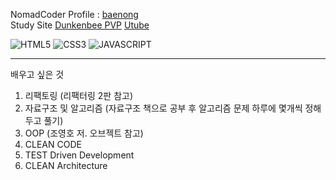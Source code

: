 <!---
baenong/baenong is a ✨ special ✨ repository because its `README.md` (this file) appears on your GitHub profile.
You can click the Preview link to take a look at your changes.
--->

NomadCoder Profile : [baenong](https://nomadcoders.co/users/anminsnusa)   
Study Site
[Dunkenbee PVP](https://wongbaenong.github.io/DrunkenbeePVP)
[Utube](https://utube-study.herokuapp.com)

![HTML5](https://img.shields.io/badge/-HTML5-F05032?style=for-the-badge&logo=html5&logoColor=ffffff)
![CSS3](https://img.shields.io/badge/-CSS3-007ACC?style=for-the-badge&logo=css3)
![JAVASCRIPT](https://img.shields.io/badge/-JavaScript-%23F7DF1C?style=for-the-badge&logo=javascript&logoColor=000000&labelColor=%23F7DF1C&color=%23FFCE5A)

---
배우고 싶은 것
1. 리팩토링 (리팩터링 2판 참고)
2. 자료구조 및 알고리즘 (자료구조 책으로 공부 후 알고리즘 문제 하루에 몇개씩 정해두고 풀기)
3. OOP (조영호 저. 오브젝트 참고)
4. CLEAN CODE
5. TEST Driven Development
6. CLEAN Architecture
